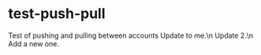 # test-push-pull
Test of pushing and pulling between accounts
Update to me.\n
Update 2.\n
Add a new one.